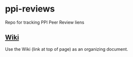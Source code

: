 # ppi-reviews
Repo for tracking PPI Peer Review liens

## [Wiki](https://github.com/NASA-PDS/ppi-reviews/wiki)
Use the Wiki (link at top of page) as an organizing document.
